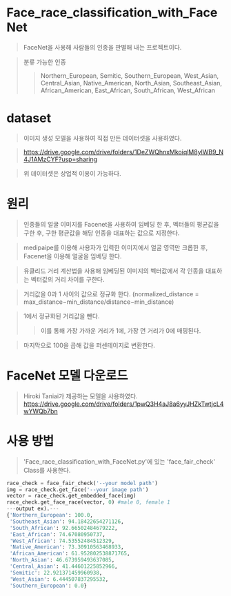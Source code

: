 # Face_race_classification_with_FaceNet
> FaceNet을 사용해 사람들의 인종을 판별해 내는 프로젝트이다.


> 분류 가능한 인종
>> Northern_European, Semitic, Southern_European, West_Asian, Central_Asian, Native_American, North_Asian, Southeast_Asian, African_American, East_African, South_African, West_African
# dataset
> 이미지 생성 모델을 사용하여 직접 만든 데이터셋을 사용하였다.

> https://drive.google.com/drive/folders/1DeZWQhnxMkoiqlM8ylWB9_N4J1AMzCYF?usp=sharing

> 위 데이터셋은 상업적 이용이 가능하다.

# 원리

> 인종들의 얼굴 이미지를 Facenet을 사용하여 임베딩 한 후, 벡터들의 평균값을 구한 후, 구한 평균값을 해당 인종을 대표하는 값으로 지정한다.

> medipaipe를 이용해 사용자가 입력한 이미지에서 얼굴 영역만 크롭한 후, Facenet을 이용해 얼굴을 임베딩 한다.

> 유클리드 거리 계산법을 사용해 임베딩된 이미지의 벡터값에서 각 인종을 대표하는 벡터값의 거리 차이를 구한다.

> 거리값을 0과 1 사이의 값으로 정규화 한다. (normalized_distance = max_distance−min_distance/distance−min_distance)

> 1에서 정규화된 거리값을 뺀다.
>> 이를 통해 가장 가까운 거리가 1에, 가장 먼 거리가 0에 매핑된다.

> 마지막으로 100을 곱해 값을 퍼센테이지로 변환한다.

# FaceNet 모델 다운로드
> Hiroki Taniai가 제공하는 모델을 사용하였다.
> https://drive.google.com/drive/folders/1pwQ3H4aJ8a6yyJHZkTwtjcL4wYWQb7bn

# 사용 방법
> 'Face_race_classification_with_FaceNet.py'에 있는 'face_fair_check' Class를 사용한다.
```python
race_check = face_fair_check('--your model path')
img = race_check.get_face('--your image path')
vector = race_check.get_embedded_face(img)
race_check.get_face_race(vector, 0) #male 0, female 1
---output ex).---
{'Northern_European': 100.0,
 'Southeast_Asian': 94.18422654271126,
 'South_African': 92.66502484679222,
 'East_African': 74.67080950737,
 'West_African': 74.53552484512329,
 'Native_American': 73.30910563468933,
 'African_American': 61.952802538871765,
 'North_Asian': 46.673959493637085,
 'Central_Asian': 41.44601225852966,
 'Semitic': 22.921371459960938,
 'West_Asian': 6.444507837295532,
 'Southern_European': 0.0}
```
